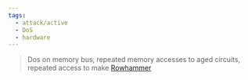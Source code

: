 ```yaml
---
tags:
  - attack/active
  - DoS
  - hardware
---
```

> Dos on memory bus, repeated memory accesses to aged circuits, repeated access to make [Rowhammer](https://en.wikipedia.org/wiki/Row_hammer)

